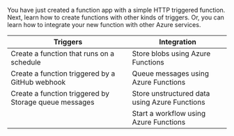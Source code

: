 You have just created a function app with a simple HTTP triggered function. Next, learn how to create functions with other kinds of triggers. Or, you can learn how to integrate your new function with other Azure services.


| Triggers     |Integration  |
|---------|---------|
|Create a function that runs on a schedule | Store blobs using Azure Functions |
|Create a function triggered by a GitHub webhook | Queue messages using Azure Functions |
|Create a function triggered by Storage queue messages | Store unstructured data using Azure Functions |
|     | Start a workflow using Azure Functions | 